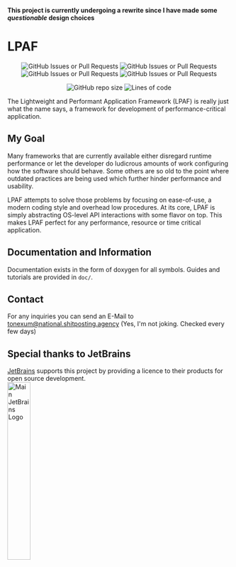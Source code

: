 <!-- This repo was created on 13th of November in 2023 at 18:50 UTC+1 Berlin / Middle-European time -->
**This project is currently undergoing a rewrite since I have made some *questionable* design choices**

# LPAF

<p align="center">
  <img alt="GitHub Issues or Pull Requests" src="https://img.shields.io/github/issues/ToneXum/LPAF">
  <img alt="GitHub Issues or Pull Requests" src="https://img.shields.io/github/issues-closed/ToneXum/LPAF">
  <img alt="GitHub Issues or Pull Requests" src="https://img.shields.io/github/issues-pr/ToneXum/LPAF">
  <img alt="GitHub Issues or Pull Requests" src="https://img.shields.io/github/issues-pr-closed/ToneXum/LPAF">
</p>
<p align="center">
  <img alt="GitHub repo size" src="https://img.shields.io/github/languages/code-size/ToneXum/LPAF">
  <img alt="Lines of code" src="https://tokei.rs/b1/github/ToneXum/LPAF?category=code&style=flat">
</p>

The Lightweight and Performant Application Framework (LPAF) is really just what the name says, a 
framework for development of performance-critical application.

## My Goal
Many frameworks that are currently available either disregard runtime performance or let the 
developer do ludicrous amounts of work configuring how the software should behave. Some others are
so old to the point where outdated practices are being used which further hinder performance and
usability.

LPAF attempts to solve those problems by focusing on ease-of-use, a modern coding style and overhead
low procedures. At its core, LPAF is simply abstracting OS-level API interactions with some flavor 
on top. This makes LPAF perfect for any performance, resource or time critical application. 

## Documentation and Information
Documentation exists in the form of doxygen for all symbols. Guides and tutorials are provided in `doc/`.

## Contact
For any inquiries you can send an E-Mail to tonexum@national.shitposting.agency (Yes, I'm not 
joking. Checked every few days)

## Special thanks to JetBrains
[JetBrains](https://jb.gg/) supports this project by providing a licence to their products for open source development.<br>
<img style="width: 32%; height 32%;" src="https://resources.jetbrains.com/storage/products/company/brand/logos/jb_beam.png" alt="Main JetBrains Logo">
